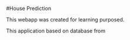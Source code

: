 #House Prediction

This webapp was created for learning purposed.

This application based on database from 